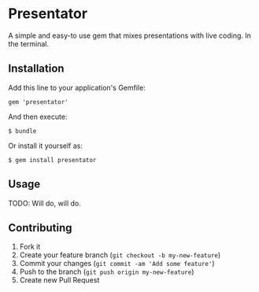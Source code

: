 # Presentator

A simple and easy-to use gem that mixes presentations with live coding. In the terminal.

## Installation

Add this line to your application's Gemfile:

    gem 'presentator'

And then execute:

    $ bundle

Or install it yourself as:

    $ gem install presentator

## Usage

TODO: Will do, will do.

## Contributing

1. Fork it
2. Create your feature branch (`git checkout -b my-new-feature`)
3. Commit your changes (`git commit -am 'Add some feature'`)
4. Push to the branch (`git push origin my-new-feature`)
5. Create new Pull Request
